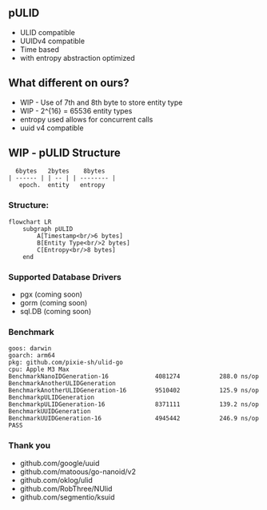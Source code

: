 ## pULID

- ULID compatible
- UUIDv4 compatible
- Time based
- with entropy abstraction optimized

## What different on ours? 
- WIP - Use of 7th and 8th byte to store entity type
- WIP - 2^{16} = 65536 entity types
- entropy used allows for concurrent calls
- uuid v4 compatible

## WIP - pULID Structure
```
  6bytes   2bytes    8bytes
| ------ | | -- | | -------- |
   epoch.  entity   entropy
```
### Structure:
```mermaid
flowchart LR
    subgraph pULID
        A[Timestamp<br/>6 bytes] 
        B[Entity Type<br/>2 bytes] 
        C[Entropy<br/>8 bytes]
    end
```

### Supported Database Drivers
- pgx (coming soon)
- gorm (coming soon)
- sql.DB (coming soon)
             
### Benchmark
```
goos: darwin
goarch: arm64
pkg: github.com/pixie-sh/ulid-go
cpu: Apple M3 Max
BenchmarkNanoIDGeneration-16         	 4081274	       288.0 ns/op
BenchmarkAnotherULIDGeneration
BenchmarkAnotherULIDGeneration-16    	 9510402	       125.9 ns/op
BenchmarkpULIDGeneration
BenchmarkpULIDGeneration-16           	 8371111	       139.2 ns/op
BenchmarkUUIDGeneration 
BenchmarkUUIDGeneration-16           	 4945442	       246.9 ns/op
PASS
```

### Thank you
- github.com/google/uuid
- github.com/matoous/go-nanoid/v2
- github.com/oklog/ulid
- github.com/RobThree/NUlid
- github.com/segmentio/ksuid